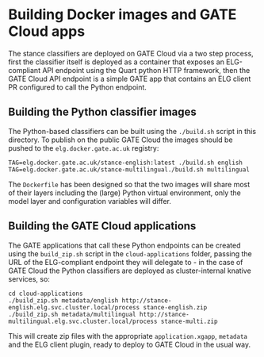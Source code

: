 # Building Docker images and GATE Cloud apps

The stance classifiers are deployed on GATE Cloud via a two step process, first the classifier itself is deployed as a container that exposes an ELG-compliant API endpoint using the Quart python HTTP framework, then the GATE Cloud API endpoint is a simple GATE app that contains an ELG client PR configured to call the Python endpoint.

## Building the Python classifier images

The Python-based classifiers can be built using the `./build.sh` script in this directory.  To publish on the public GATE Cloud the images should be pushed to the `elg.docker.gate.ac.uk` registry:

```
TAG=elg.docker.gate.ac.uk/stance-english:latest ./build.sh english
TAG=elg.docker.gate.ac.uk/stance-multilingual./build.sh multilingual
```

The `Dockerfile` has been designed so that the two images will share most of their layers including the (large) Python virtual environment, only the model layer and configuration variables will differ.

## Building the GATE Cloud applications

The GATE applications that call these Python endpoints can be created using the `build_zip.sh` script in the `cloud-applications` folder, passing the URL of the ELG-compliant endpoint they will delegate to - in the case of GATE Cloud the Python classifiers are deployed as cluster-internal knative services, so:

```
cd cloud-applications
./build_zip.sh metadata/english http://stance-english.elg.svc.cluster.local/process stance-english.zip
./build_zip.sh metadata/multilingual http://stance-multilingual.elg.svc.cluster.local/process stance-multi.zip
```

This will create zip files with the appropriate `application.xgapp`, `metadata` and the ELG client plugin, ready to deploy to GATE Cloud in the usual way.
